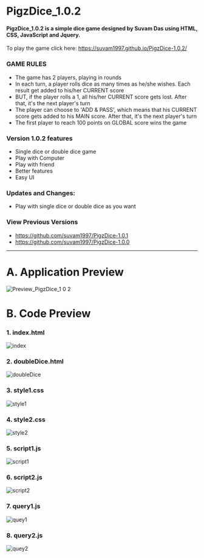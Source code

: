 PigzDice_1.0.2
====
#### PigzDice_1.0.2 is a simple dice game designed by Suvam Das using HTML, CSS, JavaScript and Jquery. ####

To play the game click here: https://suvam1997.github.io/PigzDice-1.0.2/

### GAME RULES ###

- The game has 2 players, playing in rounds
- In each turn, a player rolls dice as many times as he/she wishes. Each result get added to his/her CURRENT score
- BUT, if the player rolls a 1, all his/her CURRENT score gets lost. After that, it's the next player's turn
- The player can choose to 'ADD & PASS', which means that his CURRENT score gets added to his MAIN score. After that, it's the next player's turn
- The first player to reach 100 points on GLOBAL score wins the game

### Version 1.0.2 features ###

- Single dice or double dice game
- Play with Computer
- Play with friend
- Better features
- Easy UI

### Updates and Changes: ###

- Play with single dice or double dice as you want

### View Previous Versions ###

- https://github.com/suvam1997/PigzDice-1.0.1
- https://github.com/suvam1997/PigzDice-1.0.0

----------

A. Application Preview
=====

![Preview_PigzDice_1 0 2](https://user-images.githubusercontent.com/53318366/91643833-55736600-ea54-11ea-8989-41ca17d21a6f.gif)

B. Code Preview
====

### 1. index.html ###

![index](https://user-images.githubusercontent.com/53318366/91643377-6d48eb00-ea50-11ea-865f-a84857058f65.png)

### 2. doubleDice.html ###

![doubleDice](https://user-images.githubusercontent.com/53318366/91643376-6a4dfa80-ea50-11ea-8134-71d71b764e0c.png)

### 3. style1.css ###

![style1](https://user-images.githubusercontent.com/53318366/91643387-746ff900-ea50-11ea-93c7-e03ea0156cc4.png)

### 4. style2.css ###

![style2](https://user-images.githubusercontent.com/53318366/91643388-7639bc80-ea50-11ea-993a-0f4ab63085d8.png)

### 5. script1.js ###

![script1](https://user-images.githubusercontent.com/53318366/91643383-7043db80-ea50-11ea-8f33-edbbd49449e4.png)

### 6. script2.js ###

![script2](https://user-images.githubusercontent.com/53318366/91643385-72a63580-ea50-11ea-8582-82ed61b7fdae.png)

### 7. query1.js ###

![quey1](https://user-images.githubusercontent.com/53318366/91643379-6f12ae80-ea50-11ea-873f-4570e3a1373c.png)


### 8. query2.js ###

![quey2](https://user-images.githubusercontent.com/53318366/91643381-6fab4500-ea50-11ea-947e-ec1cd8d48ecc.png)
